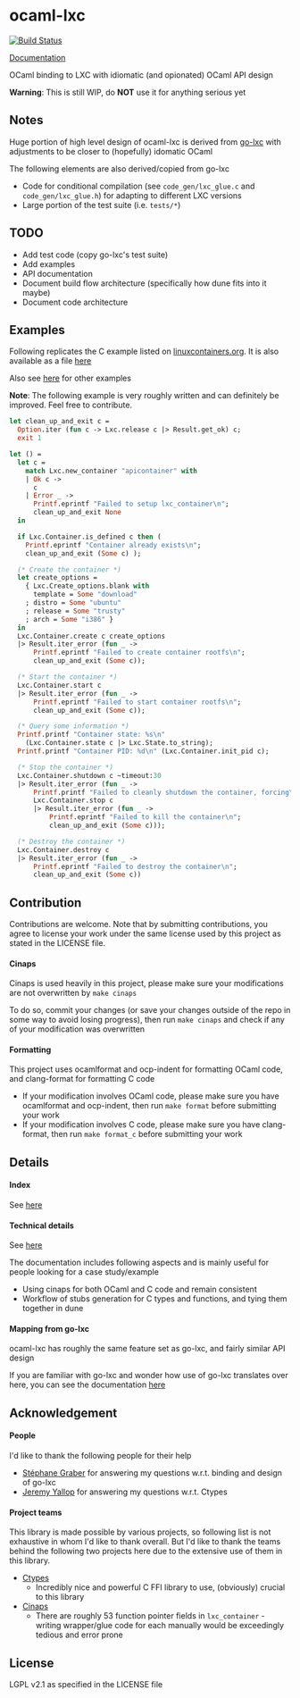 # ocaml-lxc

[![Build Status](https://travis-ci.org/darrenldl/ocaml-lxc.svg?branch=master)](https://travis-ci.org/darrenldl/ocaml-lxc)

[Documentation](https://darrenldl.github.io/ocaml-lxc/)

OCaml binding to LXC with idiomatic (and opionated) OCaml API design

**Warning**: This is still WIP, do **NOT** use it for anything serious yet

## Notes
Huge portion of high level design of ocaml-lxc is derived from [go-lxc](https://github.com/lxc/go-lxc)
with adjustments to be closer to (hopefully) idomatic OCaml

The following elements are also derived/copied from go-lxc
- Code for conditional compilation (see `code_gen/lxc_glue.c` and `code_gen/lxc_glue.h`) for adapting to different LXC versions
- Large portion of the test suite (i.e. `tests/*`)

## TODO
- Add test code (copy go-lxc's test suite)
- Add examples
- API documentation
- Document build flow architecture (specifically how dune fits into it maybe)
- Document code architecture

## Examples
Following replicates the C example listed on
[linuxcontainers.org](https://linuxcontainers.org/lxc/documentation/). It is also available as a file [here](examples/main_demo.ml)

Also see [here](examples/) for other examples

**Note**: The following example is very roughly written and can definitely be improved. Feel free to contribute.

```ocaml
let clean_up_and_exit c =
  Option.iter (fun c -> Lxc.release c |> Result.get_ok) c;
  exit 1

let () =
  let c =
    match Lxc.new_container "apicontainer" with
    | Ok c ->
      c
    | Error _ ->
      Printf.eprintf "Failed to setup lxc_container\n";
      clean_up_and_exit None
  in

  if Lxc.Container.is_defined c then (
    Printf.eprintf "Container already exists\n";
    clean_up_and_exit (Some c) );

  (* Create the container *)
  let create_options =
    { Lxc.Create_options.blank with
      template = Some "download"
    ; distro = Some "ubuntu"
    ; release = Some "trusty"
    ; arch = Some "i386" }
  in
  Lxc.Container.create c create_options
  |> Result.iter_error (fun _ ->
      Printf.eprintf "Failed to create container rootfs\n";
      clean_up_and_exit (Some c));

  (* Start the container *)
  Lxc.Container.start c
  |> Result.iter_error (fun _ ->
      Printf.eprintf "Failed to start container rootfs\n";
      clean_up_and_exit (Some c));

  (* Query some information *)
  Printf.printf "Container state: %s\n"
    (Lxc.Container.state c |> Lxc.State.to_string);
  Printf.printf "Container PID: %d\n" (Lxc.Container.init_pid c);

  (* Stop the container *)
  Lxc.Container.shutdown c ~timeout:30
  |> Result.iter_error (fun _ ->
      Printf.printf "Failed to cleanly shutdown the container, forcing\n";
      Lxc.Container.stop c
      |> Result.iter_error (fun _ ->
          Printf.eprintf "Failed to kill the container\n";
          clean_up_and_exit (Some c)));

  (* Destroy the container *)
  Lxc.Container.destroy c
  |> Result.iter_error (fun _ ->
      Printf.eprintf "Failed to destroy the container\n";
      clean_up_and_exit (Some c))
```

## Contribution
Contributions are welcome. Note that by submitting contributions, you agree to license your work under the same license used by this project as stated in the LICENSE file.

#### Cinaps
Cinaps is used heavily in this project, please make sure your modifications are not overwritten by `make cinaps`

To do so, commit your changes (or save your changes outside of the repo in some way to avoid losing progress),
then run `make cinaps` and check if any of your modification was overwritten

#### Formatting
This project uses ocamlformat and ocp-indent for formatting OCaml code, and clang-format for formatting C code
- If your modification involves OCaml code, please make sure you have ocamlformat and ocp-indent, then run `make format` before submitting your work
- If your modification involves C code, please make sure you have clang-format, then run `make format_c` before submitting your work

## Details
#### Index
See [here](doc/INDEX.md)

#### Technical details
See [here](doc/TECH.md)

The documentation includes following aspects and is mainly useful for people looking for a case study/example
- Using cinaps for both OCaml and C code and remain consistent
- Workflow of stubs generation for C types and functions, and tying them together in dune

#### Mapping from go-lxc
ocaml-lxc has roughly the same feature set as go-lxc, and fairly similar API design

If you are familiar with go-lxc and wonder how use of go-lxc translates over here,
you can see the documentation [here](doc/GO_LXC_COMPARISON.md)

## Acknowledgement

#### People
I'd like to thank the following people for their help
- [Stéphane Graber](https://github.com/stgraber) for answering my questions w.r.t. binding and design of go-lxc
- [Jeremy Yallop](https://github.com/yallop) for answering my questions w.r.t. Ctypes

#### Project teams
This library is made possible by various projects,
so following list is not exhaustive in whom I'd like to thank overall.
But I'd like to thank the teams behind the following two projects here due to the extensive use of them in this library.

- [Ctypes](https://github.com/ocamllabs/ocaml-ctypes)
    - Incredibly nice and powerful C FFI library to use, (obviously) crucial to this library
- [Cinaps](https://github.com/janestreet/cinaps)
    - There are roughly 53 function pointer fields in `lxc_container` - writing wrapper/glue code for each manually would be exceedingly tedious and error prone

## License
LGPL v2.1 as specified in the LICENSE file
